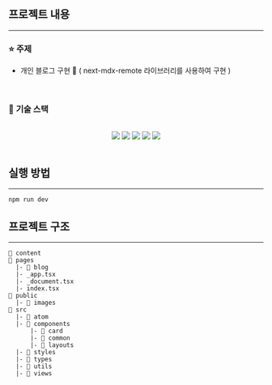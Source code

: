 ## 프로젝트 내용

---

### ⭐️ <strong>주제</strong>

- 개인 블로그 구현 📝
  ( next-mdx-remote 라이브러리를 사용하여 구현 )

<br />

### 🔨 <strong>기술 스택</strong>

<br />
<div align=center> 
  <img src="https://img.shields.io/badge/next.js-black?style=for-the-badge&logo=next.js&logoColor=white"/> 
  <img src="https://img.shields.io/badge/typescript-3178c6?style=for-the-badge&logo=typescript&logoColor=white"/>   
  <img src="https://img.shields.io/badge/styled_components-DB7093?style=for-the-badge&logo=styled-components&logoColor=white"/>
  <img src="https://img.shields.io/badge/github-181717?style=for-the-badge&logo=github&logoColor=white"/>
   <img src="https://img.shields.io/badge/react_recoil-3DDC84?style=for-the-badge&logo=react-recoil-async&logoColor=white"/> 
</div>
<br />

## 실행 방법

---

```
npm run dev
```

## 프로젝트 구조

---

```
📁 content
📁 pages
  |- 📁 blog
  |- _app.tsx
  |- _document.tsx
  |- index.tsx
📁 public
  |- 📁 images
📁 src
  |- 📁 atom
  |- 📁 components
      |- 📁 card
      |- 📁 common
      |- 📁 layouts
  |- 📁 styles
  |- 📁 types
  |- 📁 utils
  |- 📁 views
```
